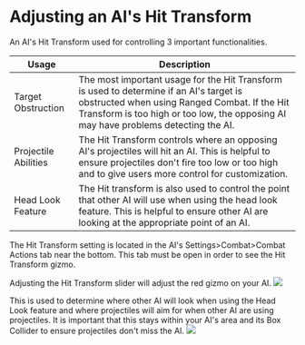 # Adjusting an AI's Hit Transform
An AI's Hit Transform used for controlling 3 important functionalities.

| Usage  | Description |
| ------------- | ------------- |
| Target Obstruction  | The most important usage for the Hit Transform is used to determine if an AI's target is obstructed when using Ranged Combat. If the Hit Transform is too high or too low, the opposing AI may have problems detecting the AI. |
| Projectile Abilities  | The Hit Transform controls where an opposing AI's projectiles will hit an AI. This is helpful to ensure projectiles don't fire too low or too high and to give users more control for customization.
| Head Look Feature  | The Hit transform is also used to control the point that other AI will use when using the head look feature. This is helpful to ensure other AI are looking at the appropriate point of an AI.   |

The Hit Transform setting is located in the AI's Settings>Combat>Combat Actions tab near the bottom. This tab must be open in order to see the Hit Transform gizmo.

Adjusting the Hit Transform slider will adjust the red gizmo on your AI.
![](https://i.imgur.com/2FgrIdz.gif)

This is used to determine where other AI will look when using the Head Look feature and where projectiles will aim for when other AI are using projectiles. It is important that this stays within your AI's area and its Box Collider to ensure projectiles don't miss the AI.
![](https://i.imgur.com/QKqIcXY.gif)
